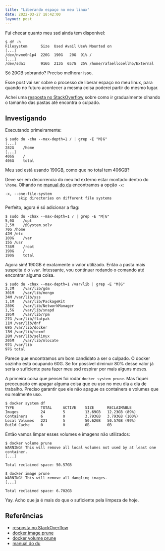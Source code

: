 ```yaml
---
title: "Liberando espaço no meu linux"
date: 2022-03-27 18:42:00
layout: post
---
```


Fui checar quanto meu ssd ainda tem disponível:

```
$ df -h
Filesystem      Size  Used Avail Use% Mounted on
[...]
/dev/nvme0n1p4  220G  190G   20G  91% /
[...]
/dev/sda1       916G  213G  657G  25% /home/rafaellcoellho/External
```

Só 20GB sobrando? Preciso melhorar isso.

Esse post vai ser sobre o processo de liberar espaço no meu linux, para 
quando no futuro acontecer a mesma coisa poderei partir do mesmo lugar.

Achei uma [resposta no StackOverflow] sobre como ir gradualmente olhando o 
tamanho das pastas até encontra o culpado.

## Investigando

Executando primeiramente:

```
$ sudo du -cha --max-depth=1 / | grep -E "M|G"
[...]
282G	/home
[...]
406G	/
406G	total
```

Meu ssd está usando 190GB, como que no total tem 406GB? 

Deve ser em decorrencia do meu hd externo estar montado dentro do `\home`. 
Olhando no [manual do du] encontramos a opção `-x`:

```
-x, --one-file-system
      skip directories on different file systems
```
Perfeito, agora é só adicionar a flag:

```
$ sudo du -chax --max-depth=1 / | grep -E "M|G"
5,0G	/opt
2,5M	/@System.solv
70G	/home
42M	/etc
100G	/var
15G	/usr
738M	/root
190G	/
190G	total
```

Agora sim! 190GB é exatamente o valor utilizado. Então a pasta mais suspeita é 
o `\var`. Intessante, vou continuar rodando o comando até encontrar alguma coisa.

```
$ sudo du -chax --max-depth=1 /var/lib | grep -E "M|G"
3,2M	/var/lib/gdm
301M	/var/lib/mongo
34M	/var/lib/sss
1,1M	/var/lib/PackageKit
280K	/var/lib/NetworkManager
1,5G	/var/lib/snapd
195M	/var/lib/rpm
27G	/var/lib/flatpak
11M	/var/lib/dnf
68G	/var/lib/docker
13M	/var/lib/texmf
28M	/var/lib/selinux
205M	/var/lib/mlocate
97G	/var/lib
97G	total
```

Parece que encontramos um bom candidato a ser o culpado. O docker sozinho está 
ocupando 60G. Se for possível diminuir 80% desse valor já seria o suficiente 
para fazer meu ssd respirar por mais alguns meses. 

A primeira coisa que pensei foi rodar `docker system prune`. Mas fiquei preocupado 
em apagar alguma coisa que eu uso no meu dia a dia de trabalho. Preciso garantir 
que ele não apague os containers e volumes que eu realmente uso. 

```
$ docker system df
TYPE            TOTAL     ACTIVE    SIZE      RECLAIMABLE
Images          24        5         13.69GB   12.23GB (89%)
Containers      6         0         3.793GB   3.793GB (100%)
Local Volumes   221       5         50.62GB   50.57GB (99%)
Build Cache     0         0         0B        0B
```

Então vamos limpar esses volumes e imagens não utilizados:

```
$ docker volume prune                                                                             
WARNING! This will remove all local volumes not used by at least one container.
[...]

Total reclaimed space: 50.57GB

$ docker image prune
WARNING! This will remove all dangling images.
[...]

Total reclaimed space: 6.702GB
```

Yay. Acho que ja é mais do que o suficiente pela limpeza de hoje.

## Referências 
+ [resposta no StackOverflow]
+ [docker image prune]
+ [docker volume prune]
+ [manual do du]

[resposta no StackOverflow]: https://askubuntu.com/questions/911865/no-more-disk-space-how-can-i-find-what-is-taking-up-the-space
[docker image prune]: https://docs.docker.com/engine/reference/commandline/image_prune/
[docker volume prune]: https://docs.docker.com/engine/reference/commandline/volume_prune/
[manual do du]: https://man7.org/linux/man-pages/man1/du.1.html